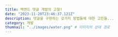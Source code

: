 ```yaml
---
title: 백엔드 댓글 개발의 고찰!
date: "2023-11-20T23:46:37.121Z"
description: 댓글을 구현하는 갖가지 방법들에 대한 고민들...
category: 개발
thumnail: "../images/water.png" # 이미지의 상대 경로
---
```




